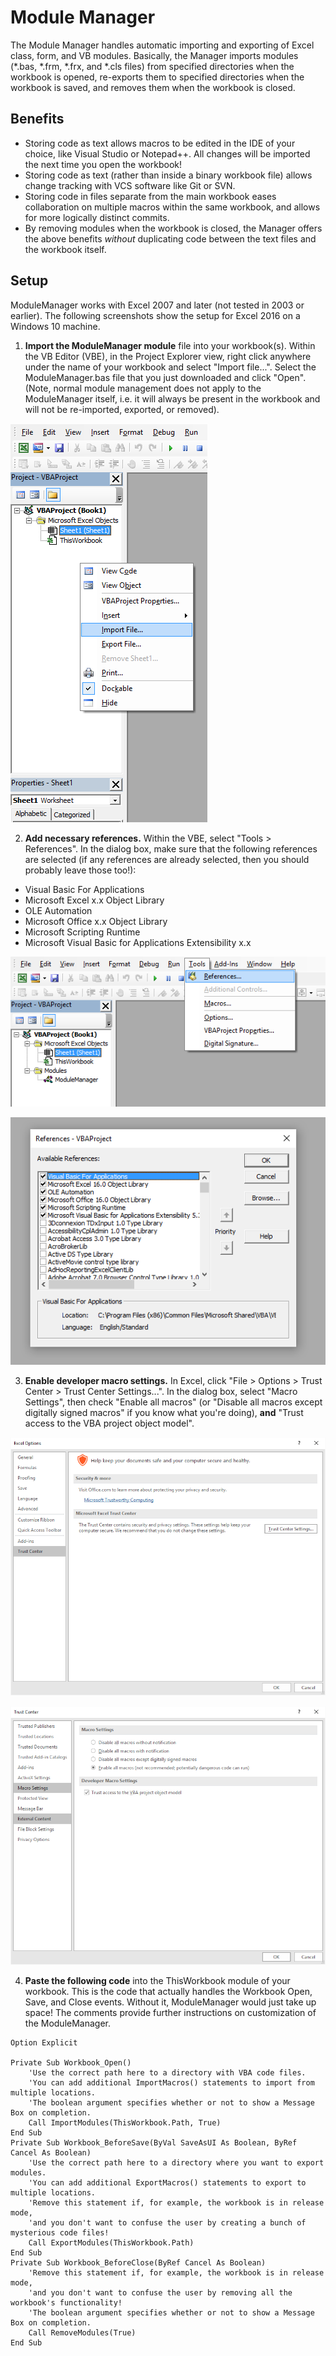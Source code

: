 # Module Manager
The Module Manager handles automatic importing and exporting of Excel class, form, and VB modules.  Basically, the Manager imports modules (*.bas, *.frm, *.frx, and *.cls files) from specified directories when the workbook is opened, re-exports them to specified directories when the workbook is saved, and removes them when the workbook is closed.

## Benefits
* Storing code as text allows macros to be edited in the IDE of your choice, like Visual Studio or Notepad++.  All changes will be imported the next time you open the workbook!
* Storing code as text (rather than inside a binary workbook file) allows change tracking with VCS software like Git or SVN.
* Storing code in files separate from the main workbook eases collaboration on multiple macros within the same workbook, and allows for more logically distinct commits.
* By removing modules when the workbook is closed, the Manager offers the above benefits *without* duplicating code between the text files and the workbook itself.

## Setup
ModuleManager works with Excel 2007 and later (not tested in 2003 or earlier).  The following screenshots show the setup for Excel 2016 on a Windows 10 machine.

1. __Import the ModuleManager module__ file into your workbook(s).  Within the VB Editor (VBE), in the Project Explorer view, right click anywhere under the name of your workbook and select "Import file...".  Select the ModuleManager.bas file that you just downloaded and click "Open".  (Note, normal module management does not apply to the ModuleManager itself, i.e. it will always be present in the workbook and will not be re-imported, exported, or removed).  
  
![Import ModuleManager module](screenshots/import_module_manager.png)

2. __Add necessary references.__  Within the VBE, select "Tools > References".  In the dialog box, make sure that the following references are selected (if any references are already selected, then you should probably leave those too!):
 * Visual Basic For Applications
 * Microsoft Excel x.x Object Library
 * OLE Automation
 * Microsoft Office x.x Object Library
 * Microsoft Scripting Runtime
 * Microsoft Visual Basic for Applications Extensibility x.x  
  
![Select Tools > References](screenshots/references_menu.png)  
  
![Select references to add from the dialog](screenshots/references_dialog.png)

3. __Enable developer macro settings.__  In Excel, click "File > Options > Trust Center > Trust Center Settings...".  In the dialog box, select "Macro Settings", then check "Enable all macros" (or "Disable all macros except digitally signed macros" if you know what you're doing), __and__ "Trust access to the VBA project object model".  
  
![Open Trust Center from File > Options](screenshots/macro_security_trust_center.png)  
  
![Enable macros from Trust Center's Macro Settings](screenshots/macro_security_trust_center_settings.png)

4. __Paste the following code__ into the ThisWorkbook module of your workbook.  This is the code that actually handles the Workbook Open, Save, and Close events.  Without it, ModuleManager would just take up space!  The comments provide further instructions on customization of the ModuleManager.
```
Option Explicit

Private Sub Workbook_Open()
	'Use the correct path here to a directory with VBA code files.
	'You can add additional ImportMacros() statements to import from multiple locations.
	'The boolean argument specifies whether or not to show a Message Box on completion.
    Call ImportModules(ThisWorkbook.Path, True)
End Sub
Private Sub Workbook_BeforeSave(ByVal SaveAsUI As Boolean, ByRef Cancel As Boolean)
	'Use the correct path here to a directory where you want to export modules.
	'You can add additional ExportMacros() statements to export to multiple locations.
	'Remove this statement if, for example, the workbook is in release mode,
	'and you don't want to confuse the user by creating a bunch of mysterious code files!
    Call ExportModules(ThisWorkbook.Path)
End Sub
Private Sub Workbook_BeforeClose(ByRef Cancel As Boolean)
	'Remove this statement if, for example, the workbook is in release mode,
	'and you don't want to confuse the user by removing all the workbook's functionality!
	'The boolean argument specifies whether or not to show a Message Box on completion.
    Call RemoveModules(True)
End Sub
```
